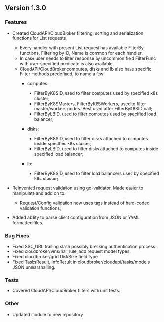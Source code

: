 ## Version 1.3.0

### Features

- Created CloudAPI/CloudBroker filtering, sorting and serialization functions for List requests.
	- Every handler with present List request has available FilterBy functions. Filtering by ID, Name is common for each handler.
	- In case user needs to filter response by uncommon field FilterFunc with user-specified predicate is also available.
	- CloudAPI/CloudBroker computes, disks and lb also have specific Filter methods predefined, to name a few:
		- computes: 
			- FilterByK8SID, used to filter computes used by specified k8s cluster;
			- FilterByK8SMasters, FilterByK8SWorkers, used to filter master/workers nodes. Best used after FilterByK8SID call;
			- FilterByLBID, used to filter computes used by specified load balancer;

		- disks:
			- FilterByK8SID, used to filter disks attached to computes inside specified k8s cluster;
			- FilterByLBID, used to filter disks attached to computes inside specified load balancer;

		- lb:
			- FilterByK8SID, used to filter load balancers used by specified k8s cluster;

- Reinvented request validation using go-validator. Made easier to manipulate and add on to.
	- Request/Config validation now uses tags instead of hard-coded validation functions;

- Added ability to parse client configuration from JSON or YAML formatted files.

### Bug Fixes

- Fixed SSO_URL trailing slash possibly breaking authentication process.
- Fixed cloudbroker/vins/nat_rule_add request model types.
- Fixed cloudbroker/grid DiskSize field type 
- Fixed TasksResult, InfoResult in cloudbroker/cloudapi/tasks/models JSON unmarshalling.

### Tests

- Covered CloudAPI/CloudBroker filters with unit tests.

### Other

- Updated module to new repository
